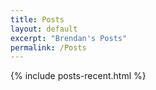 ```yaml
---
title: Posts
layout: default
excerpt: "Brendan's Posts"
permalink: /Posts
---
```


<div class="container">
	{% include posts-recent.html %}
</div>